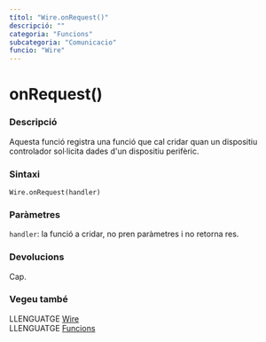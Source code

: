 ```yaml
---
títol: "Wire.onRequest()"
descripció: ""
categoria: "Funcions"
subcategoria: "Comunicacio"
funcio: "Wire"
---
```


# onRequest()

### Descripció

Aquesta funció registra una funció que cal cridar quan un dispositiu controlador sol·licita dades d'un dispositiu perifèric.

### Sintaxi

`Wire.onRequest(handler)`

### Paràmetres

`handler`: la funció a cridar, no pren paràmetres i no retorna res.

### Devolucions

Cap.

### Vegeu també

LLENGUATGE [Wire](../wire.md)  
LLENGUATGE [Funcions](../../../Funcions.md)

